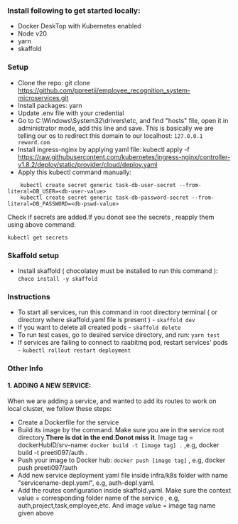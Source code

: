 ### Install following to get started locally:
- Docker DeskTop with Kubernetes enabled
- Node v20
- yarn 
- skaffold

### Setup
- Clone the repo: git clone https://github.com/ppreetii/employee_recognition_system-microservices.git
- Install packages: yarn
- Update .env file with your credential
- Go to C:\Windows\System32\drivers\etc, and find "hosts" file, open it in administrator mode, add this line and save. This is basically we are telling our os to redirect this domain to our localhost: ```127.0.0.1 reward.com```
- Install ingress-nginx by applying yaml file:
    kubectl apply -f https://raw.githubusercontent.com/kubernetes/ingress-nginx/controller-v1.8.2/deploy/static/provider/cloud/deploy.yaml
- Apply this kubectl command manually:
```
    kubectl create secret generic task-db-user-secret --from-literal=DB_USER=<db-user-value>
    kubectl create secret generic task-db-password-secret --from-literal=DB_PASSWORD=<db-pswd-value>
```
Check if secrets are added.If you donot see the secrets , reapply them using above command:
```
kubectl get secrets
```

### Skaffold setup
- Install skaffold ( chocolatey must be installed to run this command ): ```choco install -y skaffold```

### Instructions
- To start all services, run this command in root directory terminal ( or directory where skaffold.yaml file is present ) - 
    ```skaffold dev```
- If you want to delete all created pods - ```skaffold delete```
- To run test cases, go to desired service directory, and run: ```yarn test```
- If services are failing to connect to raabitmq pod, restart services' pods - ```kubectl rollout restart deployment```

### Other Info
#### 1. ADDING A NEW SERVICE:
 When we are adding a service, and wanted to add its routes to work on local cluster, we follow these steps:
- Create a Dockerfile for the service
- Build its image by the command. Make sure you are in the service root directory.**There is dot in the end.Donot miss it**. Image tag = dockerHubID/srv-name: ```docker build -t [image tag] .``` ,e.g, docker build -t preeti097/auth . 
- Push your image to Docker hub: ```docker push [image tag]``` , e.g, docker push preeti097/auth
- Add new service deployment yaml file inside infra/k8s folder with name "servicename-depl.yaml", e.g, auth-depl.yaml. 
- Add the routes configuration inside skaffold.yaml. Make sure the context value = corresponding folder name of the service , e.g, auth,project,task,employee,etc. And image value = image tag name given above


